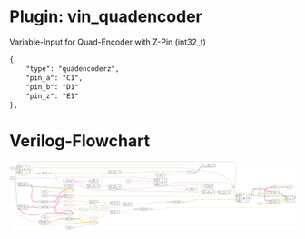 # Plugin: vin_quadencoder

Variable-Input for Quad-Encoder with Z-Pin (int32_t)

```
{
    "type": "quadencoderz",
    "pin_a": "C1",
    "pin_b": "D1"
    "pin_z": "E1"
},
```

# Verilog-Flowchart
![graphviz](./vin_quadencoderz.svg)

